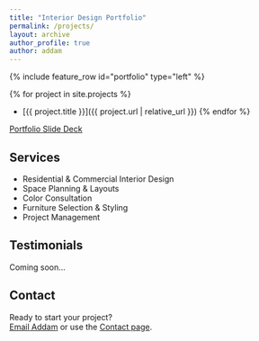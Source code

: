 ```yaml
---
title: "Interior Design Portfolio"
permalink: /projects/
layout: archive
author_profile: true
author: addam
---
```


{% include feature_row id="portfolio" type="left" %}

{% for project in site.projects %}
- [{{ project.title }}]({{ project.url | relative_url }})
{% endfor %}

<!--
![Addam Mayhew Interior Design](/assets/interior/portfolio_hero.jpg)

## Portfolio

Explore some of Addam’s recent interior design projects:

<div class="gallery">
  <img src="/assets/interior/project1.jpg" alt="Living Room Redesign" />
  <img src="/assets/interior/project2.jpg" alt="Modern Kitchen" />
  <img src="/assets/interior/project3.jpg" alt="Office Space Transformation" />
  <img src="/assets/interior/project4.jpg" alt="Creative Studio" />
</div>
-->

[Portfolio Slide Deck](/alm-portfolio)

## Services

- Residential & Commercial Interior Design
- Space Planning & Layouts
- Color Consultation
- Furniture Selection & Styling
- Project Management

## Testimonials

Coming soon...  

<!--
> “Addam transformed our home into a space we truly love. His vision and attention to detail are unmatched.”  
> <span style="color:#b22222;">— Client, Brooklyn NY</span>

> “Professional, creative, and easy to work with. Highly recommended!”  
> <span style="color:#b22222;">— Client, Manhattan NY</span>
-->

## Contact

Ready to start your project?  
[Email Addam](mailto:addam@schauermayhew.com) or use the [Contact page](/contact).

